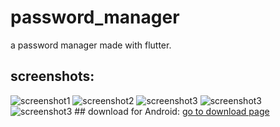 # password_manager

a password manager made with flutter.

## screenshots:

<img alt="screenshot1" data-canonical-src="https://raw.githubusercontent.com/kevinveld2001/password_manager/master/screenshot/1.gif" width="60" height="100" src="https://raw.githubusercontent.com/kevinveld2001/password_manager/master/screenshot/1.gif"/>

<img alt="screenshot2" data-canonical-src="https://raw.githubusercontent.com/kevinveld2001/password_manager/master/screenshot/2.gif" width="60" height="100" src="https://raw.githubusercontent.com/kevinveld2001/password_manager/master/screenshot/2.gif"/>

<img alt="screenshot3" data-canonical-src="https://raw.githubusercontent.com/kevinveld2001/password_manager/master/screenshot/3.gif" width="60" height="100" src="https://raw.githubusercontent.com/kevinveld2001/password_manager/master/screenshot/3.gif"/>

<img alt="screenshot3" data-canonical-src="https://raw.githubusercontent.com/kevinveld2001/password_manager/master/screenshot/3.gif" width="60" height="100" src="https://raw.githubusercontent.com/kevinveld2001/password_manager/master/screenshot/4.gif"/>

<img alt="screenshot3" data-canonical-src="https://raw.githubusercontent.com/kevinveld2001/password_manager/master/screenshot/3.gif" width="60" height="100" src="https://raw.githubusercontent.com/kevinveld2001/password_manager/master/screenshot/5.jpg"/>
## download for Android:
<a href="https://github.com/kevinveld2001/password_manager/releases/tag/v2.0">go to download page</a>
